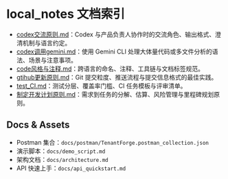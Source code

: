 # local_notes 文档索引

- [codex交流原则.md](local_notes/codex交流原则.md)：Codex 与产品负责人协作时的交流角色、输出格式、澄清机制与语言约定。
- [codex调用gemini.md](local_notes/codex调用gemini.md)：使用 Gemini CLI 处理大体量代码或多文件分析的语法、场景与注意事项。
- [code风格与注释.md](local_notes/code风格与注释.md)：跨语言的命名、注释、工具链与文档标签规范。
- [gtihub更新原则.md](local_notes/gtihub更新原则.md)：Git 提交粒度、推送流程与提交信息格式的最佳实践。
- [test_CI.md](local_notes/test_CI.md)：测试分层、覆盖率门槛、CI 任务模板与评审清单。
- [制定开发计划原则.md](local_notes/制定开发计划原则.md)：需求到任务的分解、估算、风险管理与里程碑规划原则。

## Docs & Assets
- Postman 集合：`docs/postman/TenantForge.postman_collection.json`
- 演示脚本：`docs/demo_script.md`
- 架构文档：`docs/architecture.md`
- API 快速上手：`docs/api_quickstart.md`

